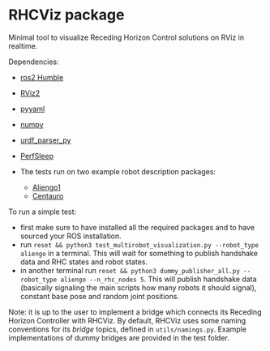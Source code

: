 # RHCViz package

Minimal tool to visualize Receding Horizon Control solutions on RViz in realtime.

Dependencies:
- [ros2 Humble](https://docs.ros.org/en/humble/Installation.html)
- [RViz2](https://github.com/ros2/rviz)
- [pyyaml](https://pypi.org/project/PyYAML/)
- [numpy](https://pypi.org/project/numpy/)
- [urdf_parser_py](https://pypi.org/project/urdf-parser-py/)
- [PerfSleep](https://github.com/AndrePatri/PerfSleep)

- The tests run on two example robot description packages:
    - [Aliengo1](https://github.com/AndrePatri/unitree_ros/tree/ros2)
    - [Centauro](https://github.com/ADVRHumanoids/iit-centauro-ros-pkg/tree/big_wheels_v2.10_optional_find_ros2)

To run a simple test:
- first make sure to have installed all the required packages and to have sourced your ROS installation.
- run `reset && python3 test_multirobot_visualization.py --robot_type aliengo` in a terminal. This will wait for something to publish handshake data and RHC states and robot states.
- in another terminal run `reset && python3 dummy_publisher_all.py --robot_type aliengo --n_rhc_nodes 5`. This will publish handshake data (basically signaling the main scripts how many robots it should signal), constant base pose and random joint positions.

Note: it is up to the user to implement a bridge which connects its Receding Horizon Controller with RHCViz. By default, RHCViz uses some naming conventions for its *bridge* topics, defined in `utils/namings.py`. Example implementations of dummy bridges are provided in the test folder.
